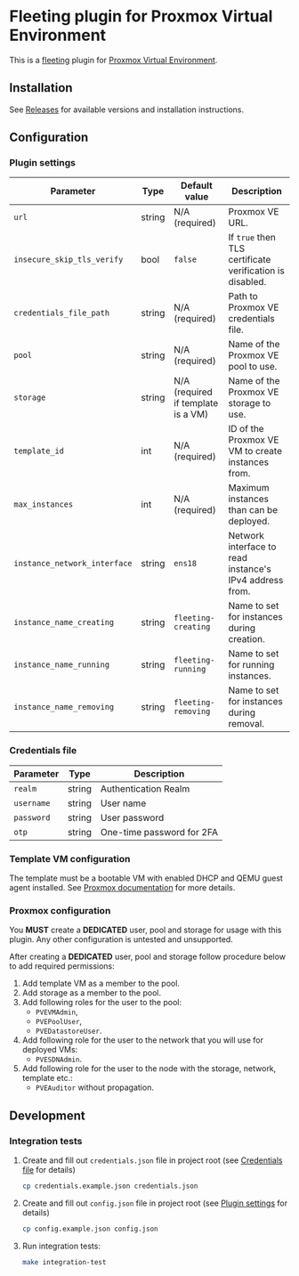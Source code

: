 # Fleeting plugin for Proxmox Virtual Environment

This is a [fleeting](https://gitlab.com/gitlab-org/fleeting/fleeting) plugin for [Proxmox Virtual Environment](https://www.proxmox.com/en/proxmox-virtual-environment/overview).

## Installation

See [Releases](https://github.com/LukasK32/fleeting-plugin-proxmox/releases) for available versions and installation instructions.

## Configuration
### Plugin settings

| Parameter                    | Type   | Default value                      | Description                                              |
| ---------------------------- | ------ | ---------------------------------- | -------------------------------------------------------- |
| `url`                        | string | N/A (required)                     | Proxmox VE URL.                                          |
| `insecure_skip_tls_verify`   | bool   | `false`                            | If `true` then TLS certificate verification is disabled. |
| `credentials_file_path`      | string | N/A (required)                     | Path to Proxmox VE credentials file.                     |
| `pool`                       | string | N/A (required)                     | Name of the Proxmox VE pool to use.                      |
| `storage`                    | string | N/A (required if template is a VM) | Name of the Proxmox VE storage to use.                   |
| `template_id`                | int    | N/A (required)                     | ID of the Proxmox VE VM to create instances from.        |
| `max_instances`              | int    | N/A (required)                     | Maximum instances than can be deployed.                  |
| `instance_network_interface` | string | `ens18`                            | Network interface to read instance's IPv4 address from.  |
| `instance_name_creating`     | string | `fleeting-creating`                | Name to set for instances during creation.               |
| `instance_name_running`      | string | `fleeting-running`                 | Name to set for running instances.                       |
| `instance_name_removing`     | string | `fleeting-removing`                | Name to set for instances during removal.                |

### Credentials file

<!-- TODO: Document `path` and `privs`  -->
| Parameter  | Type   | Description               |
| ---------- | ------ | ------------------------- |
| `realm`    | string | Authentication Realm      |
| `username` | string | User name                 |
| `password` | string | User password             |
| `otp`      | string | One-time password for 2FA |

### Template VM configuration
The template must be a bootable VM with enabled DHCP and QEMU guest agent installed. See [Proxmox documentation](https://pve.proxmox.com/wiki/Qemu-guest-agent) for more details.

### Proxmox configuration
You **MUST** create a **DEDICATED** user, pool and storage for usage with this plugin. Any other configuration is untested and unsupported.

After creating a **DEDICATED** user, pool and storage follow procedure below to add required permissions:
1. Add template VM as a member to the pool.
2. Add storage as a member to the pool.
3. Add following roles for the user to the pool:
   * `PVEVMAdmin`,
   * `PVEPoolUser`,
   * `PVEDatastoreUser`.
4. Add following role for the user to the network that you will use for deployed VMs:
    * `PVESDNAdmin`.
5. Add following role for the user to the node with the storage, network, template etc.:
    * `PVEAuditor` without propagation.

## Development
### Integration tests

1. Create and fill out `credentials.json` file in project root (see [Credentials file](#credentials-file) for details)
    ```bash
    cp credentials.example.json credentials.json
    ```
2. Create and fill out `config.json` file in project root (see [Plugin settings](#plugin-settings) for details)
    ```bash
    cp config.example.json config.json
    ```
3. Run integration tests:
    ```bash
    make integration-test
    ```
